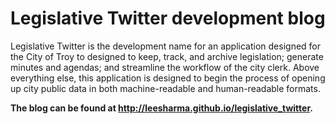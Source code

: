 # Legislative Twitter development blog

Legislative Twitter is the development name for an application designed for the
City of Troy to designed to keep, track, and archive legislation; generate minutes
and agendas; and streamline the workflow of the city clerk. Above everything
else, this application is designed to begin the process of opening up city public
data in both machine-readable and human-readable formats.


**The blog can be found at http://leesharma.github.io/legislative_twitter.**
